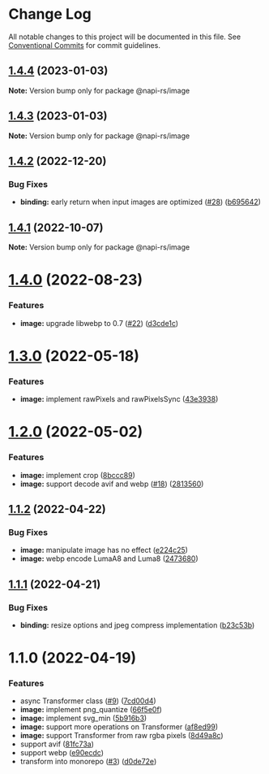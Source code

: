 # Change Log

All notable changes to this project will be documented in this file.
See [Conventional Commits](https://conventionalcommits.org) for commit guidelines.

## [1.4.4](https://github.com/Brooooooklyn/Image/compare/@napi-rs/image@1.4.3...@napi-rs/image@1.4.4) (2023-01-03)

**Note:** Version bump only for package @napi-rs/image

## [1.4.3](https://github.com/Brooooooklyn/Image/compare/@napi-rs/image@1.4.2...@napi-rs/image@1.4.3) (2023-01-03)

**Note:** Version bump only for package @napi-rs/image

## [1.4.2](https://github.com/Brooooooklyn/Image/compare/@napi-rs/image@1.4.1...@napi-rs/image@1.4.2) (2022-12-20)

### Bug Fixes

- **binding:** early return when input images are optimized ([#28](https://github.com/Brooooooklyn/Image/issues/28)) ([b695642](https://github.com/Brooooooklyn/Image/commit/b695642560e5aa43741e6a166119aa7b6d55145f))

## [1.4.1](https://github.com/Brooooooklyn/Image/compare/@napi-rs/image@1.4.0...@napi-rs/image@1.4.1) (2022-10-07)

**Note:** Version bump only for package @napi-rs/image

# [1.4.0](https://github.com/Brooooooklyn/Image/compare/@napi-rs/image@1.3.0...@napi-rs/image@1.4.0) (2022-08-23)

### Features

- **image:** upgrade libwebp to 0.7 ([#22](https://github.com/Brooooooklyn/Image/issues/22)) ([d3cde1c](https://github.com/Brooooooklyn/Image/commit/d3cde1c0e22bbd2b0e42ce604dcc668b6e364eb7))

# [1.3.0](https://github.com/Brooooooklyn/Image/compare/@napi-rs/image@1.2.0...@napi-rs/image@1.3.0) (2022-05-18)

### Features

- **image:** implement rawPixels and rawPixelsSync ([43e3938](https://github.com/Brooooooklyn/Image/commit/43e393860029cd3668aabf4d4362f8048faf4a6b))

# [1.2.0](https://github.com/Brooooooklyn/Image/compare/@napi-rs/image@1.1.2...@napi-rs/image@1.2.0) (2022-05-02)

### Features

- **image:** implement crop ([8bccc89](https://github.com/Brooooooklyn/Image/commit/8bccc89f54ede29897e156c01ce024ce9f13143b))
- **image:** support decode avif and webp ([#18](https://github.com/Brooooooklyn/Image/issues/18)) ([2813560](https://github.com/Brooooooklyn/Image/commit/2813560b9240c143d2c62fbea48d08918a9556af))

## [1.1.2](https://github.com/Brooooooklyn/Image/compare/@napi-rs/image@1.1.1...@napi-rs/image@1.1.2) (2022-04-22)

### Bug Fixes

- **image:** manipulate image has no effect ([e224c25](https://github.com/Brooooooklyn/Image/commit/e224c259d709bba704549ca34fa7851da41a6a3d))
- **image:** webp encode LumaA8 and Luma8 ([2473680](https://github.com/Brooooooklyn/Image/commit/24736809eaa38237bd618b5860b12ae0ebe91bd6))

## [1.1.1](https://github.com/Brooooooklyn/Image/compare/@napi-rs/image@1.1.0...@napi-rs/image@1.1.1) (2022-04-21)

### Bug Fixes

- **binding:** resize options and jpeg compress implementation ([b23c53b](https://github.com/Brooooooklyn/Image/commit/b23c53bf1085ef16b345a995fe130144dcf16a8f))

# 1.1.0 (2022-04-19)

### Features

- async Transformer class ([#9](https://github.com/Brooooooklyn/Image/issues/9)) ([7cd00d4](https://github.com/Brooooooklyn/Image/commit/7cd00d41814fb4a683c8b26762bbea558ebb87e2))
- **image:** implement png_quantize ([66f5e0f](https://github.com/Brooooooklyn/Image/commit/66f5e0f2ef1e8c692c87963f63994e030203cf14))
- **image:** implement svg_min ([5b916b3](https://github.com/Brooooooklyn/Image/commit/5b916b3c3cb93582eb0cbfccdf6a14e2d4deea65))
- **image:** support more operations on Transformer ([af8ed99](https://github.com/Brooooooklyn/Image/commit/af8ed994b74a3c8493bd5597b490ac636574c8a2))
- **image:** support Transformer from raw rgba pixels ([8d49a8c](https://github.com/Brooooooklyn/Image/commit/8d49a8c4d3e5e04f0c9ff66a07a1620d01241d67))
- support avif ([81fc73a](https://github.com/Brooooooklyn/Image/commit/81fc73a7ec3632160fbf17264ff7ec9306c08710))
- support webp ([e90ecdc](https://github.com/Brooooooklyn/Image/commit/e90ecdc4b97630a390982e5420790390891ade7c))
- transform into monorepo ([#3](https://github.com/Brooooooklyn/Image/issues/3)) ([d0de72e](https://github.com/Brooooooklyn/Image/commit/d0de72e2a884476878f49539c8bf4e85a7e1b2d1))
